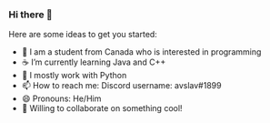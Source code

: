 ### Hi there 👋

Here are some ideas to get you started:

- 🍁 I am a student from Canada who is interested in programming 
- ☕ I’m currently learning Java and C++
- 🐍 I mostly work with Python
- 📫 How to reach me: Discord username: avslav#1899
- 😄 Pronouns: He/Him
- 🤝 Willing to collaborate on something cool!
